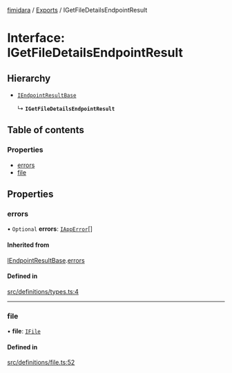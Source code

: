 [fimidara](../README.md) / [Exports](../modules.md) / IGetFileDetailsEndpointResult

# Interface: IGetFileDetailsEndpointResult

## Hierarchy

- [`IEndpointResultBase`](IEndpointResultBase.md)

  ↳ **`IGetFileDetailsEndpointResult`**

## Table of contents

### Properties

- [errors](IGetFileDetailsEndpointResult.md#errors)
- [file](IGetFileDetailsEndpointResult.md#file)

## Properties

### errors

• `Optional` **errors**: [`IAppError`](IAppError.md)[]

#### Inherited from

[IEndpointResultBase](IEndpointResultBase.md).[errors](IEndpointResultBase.md#errors)

#### Defined in

[src/definitions/types.ts:4](https://github.com/softkave/files-js/blob/353a07f/src/definitions/types.ts#L4)

___

### file

• **file**: [`IFile`](IFile.md)

#### Defined in

[src/definitions/file.ts:52](https://github.com/softkave/files-js/blob/353a07f/src/definitions/file.ts#L52)
